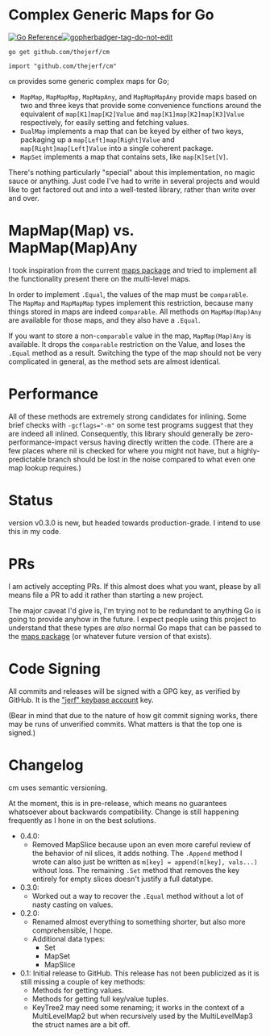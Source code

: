 Complex Generic Maps for Go
===========================

[![Go Reference](https://pkg.go.dev/badge/github.com/thejerf/cm.svg)](https://pkg.go.dev/github.com/thejerf/cm)<a href='https://github.com/jpoles1/gopherbadger' target='_blank'>![gopherbadger-tag-do-not-edit](https://img.shields.io/badge/Go%20Coverage-100%25-brightgreen.svg?longCache=true&style=flat)</a>

    go get github.com/thejerf/cm

    import "github.com/thejerf/cm"

`cm` provides some generic complex maps for Go;

  * `MapMap`, `MapMapMap`, `MapMapAny`, and `MapMapMapAny` provide maps
    based on two and three keys that provide some convenience functions
    around  the equivalent of `map[K1]map[K2]Value` and
    `map[K1]map[K2]map[K3]Value` respectively, for easily setting and
    fetching values.
  * `DualMap` implements a map that can be keyed by either of two keys,
    packaging up a `map[Left]map[Right]Value` and
    `map[Right]map[Left]Value` into a single coherent package.
  * `MapSet` implements a map that contains sets, like `map[K]Set[V]`.

There's nothing particularly "special" about this implementation, no magic
sauce or anything. Just code I've had to write in several projects and
would like to get factored out and into a well-tested library, rather than
write over and over.

MapMap(Map) vs. MapMap(Map)Any
==============================

I took inspiration from the
current
[maps package](https://pkg.go.dev/golang.org/x/exp@v0.0.0-20220307200941-a1099baf94bf/maps) and
tried to implement all the functionality present there on the multi-level
maps.

In order to implement `.Equal`, the values of the map must be `comparable`.
The `MapMap` and `MapMapMap` types implement this restriction, because
many things stored in maps are indeed `comparable`. All methods on
`MapMap(Map)Any` are available for those maps, and they also have a
`.Equal`.

If you want to store a non-`comparable` value in the map, `MapMap(Map)Any`
is available. It drops the `comparable` restriction on the Value, and loses
the `.Equal` method as a result. Switching the type of the map should not
be very complicated in general, as the method sets are almost identical.

Performance
===========

All of these methods are extremely strong candidates for inlining. Some
brief checks with `-gcflags="-m"` on some test programs suggest that
they are indeed all inlined. Consequently, this library should generally
be zero-performance-impact versus having directly written the code.
(There are a few places where nil is checked for where you might not have,
but a highly-predictable branch should be lost in the noise compared to
what even one map lookup requires.)

Status
======

version v0.3.0 is new, but headed towards production-grade. I intend to use
this in my code.

PRs
===

I am actively accepting PRs. If this almost does what you want, please by
all means file a PR to add it rather than starting a new project.

The major caveat I'd give is, I'm trying not to be redundant to anything
Go is going to provide anyhow in the future. I expect people using this
project to understand that these types are _also_ normal Go maps that can
be passed to
the
[maps package](https://pkg.go.dev/golang.org/x/exp@v0.0.0-20220307200941-a1099baf94bf/maps) (or
whatever future version of that exists).

Code Signing
============

All commits and releases will be signed with a GPG key, as verified by
GitHub. It is the ["jerf" keybase account](https://keybase.io/jerf) key.

(Bear in mind that due to the nature of how git commit signing works, there
may be runs of unverified commits. What matters is that the top one is
signed.)

Changelog
=========

cm uses semantic versioning.

At the moment, this is in pre-release, which means no guarantees whatsoever
about backwards compatibility. Change is still happening frequently as I
hone in on the best solutions.

* 0.4.0:
    * Removed MapSlice because upon an even more careful review of the
      behavior of nil slices, it adds nothing. The `.Append` method I wrote
      can also just be written as `m[key] = append(m[key], vals...)`
      without loss. The remaining `.Set` method that removes the key
      entirely for empty slices doesn't justify a full datatype.
* 0.3.0:
    * Worked out a way to recover the `.Equal` method without a lot
      of nasty casting on values.
* 0.2.0:
    * Renamed almost everything to something shorter, but also more
      comprehensible, I hope.
    * Additional data types:
      * Set
      * MapSet
      * MapSlice
* 0.1: Initial release to GitHub. This release has not been publicized as
  it is still missing a couple of key methods:
    * Methods for getting values.
    * Methods for getting full key/value tuples.
    * KeyTree2 may need some renaming; it works in the context of a
      MultiLevelMap2 but when recursively used by the MultiLevelMap3 the
      struct names are a bit off.
